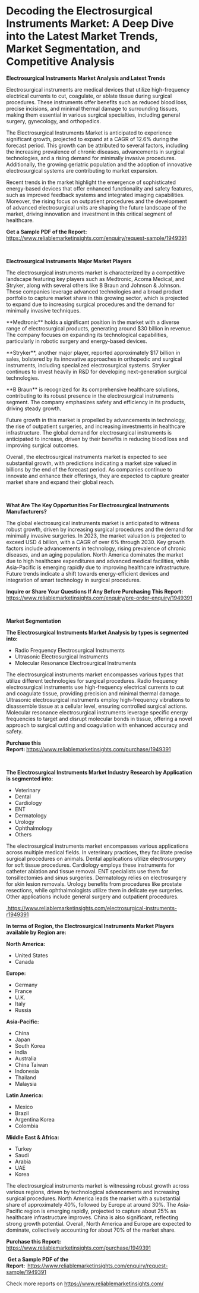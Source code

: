 <p><h1>Decoding the Electrosurgical Instruments Market: A Deep Dive into the Latest Market Trends, Market Segmentation, and Competitive Analysis</h1></p><p><strong>Electrosurgical Instruments Market Analysis and Latest Trends</strong></p>
<p><p>Electrosurgical instruments are medical devices that utilize high-frequency electrical currents to cut, coagulate, or ablate tissue during surgical procedures. These instruments offer benefits such as reduced blood loss, precise incisions, and minimal thermal damage to surrounding tissues, making them essential in various surgical specialties, including general surgery, gynecology, and orthopedics.</p><p>The Electrosurgical Instruments Market is anticipated to experience significant growth, projected to expand at a CAGR of 12.6% during the forecast period. This growth can be attributed to several factors, including the increasing prevalence of chronic diseases, advancements in surgical technologies, and a rising demand for minimally invasive procedures. Additionally, the growing geriatric population and the adoption of innovative electrosurgical systems are contributing to market expansion.</p><p>Recent trends in the market highlight the emergence of sophisticated energy-based devices that offer enhanced functionality and safety features, such as improved feedback systems and integrated imaging capabilities. Moreover, the rising focus on outpatient procedures and the development of advanced electrosurgical units are shaping the future landscape of the market, driving innovation and investment in this critical segment of healthcare.</p></p>
<p><strong>Get a Sample PDF of the Report:&nbsp;</strong> <a href="https://www.reliablemarketinsights.com/enquiry/request-sample/1949391?utm_campaign=1938&utm_medium=2&utm_source=Github&utm_content=ia&utm_term=04032025&utm_id=electrosurgical-instruments">https://www.reliablemarketinsights.com/enquiry/request-sample/1949391</a></p>
<p>&nbsp;</p>
<p><strong>Electrosurgical Instruments Major Market Players</strong></p>
<p><p>The electrosurgical instruments market is characterized by a competitive landscape featuring key players such as Medtronic, Acoma Medical, and Stryker, along with several others like B Braun and Johnson & Johnson. These companies leverage advanced technologies and a broad product portfolio to capture market share in this growing sector, which is projected to expand due to increasing surgical procedures and the demand for minimally invasive techniques.</p><p>**Medtronic** holds a significant position in the market with a diverse range of electrosurgical products, generating around $30 billion in revenue. The company focuses on expanding its technological capabilities, particularly in robotic surgery and energy-based devices.</p><p>**Stryker**, another major player, reported approximately $17 billion in sales, bolstered by its innovative approaches in orthopedic and surgical instruments, including specialized electrosurgical systems. Stryker continues to invest heavily in R&D for developing next-generation surgical technologies.</p><p>**B Braun** is recognized for its comprehensive healthcare solutions, contributing to its robust presence in the electrosurgical instruments segment. The company emphasizes safety and efficiency in its products, driving steady growth.</p><p>Future growth in this market is propelled by advancements in technology, the rise of outpatient surgeries, and increasing investments in healthcare infrastructure. The global demand for electrosurgical instruments is anticipated to increase, driven by their benefits in reducing blood loss and improving surgical outcomes. </p><p>Overall, the electrosurgical instruments market is expected to see substantial growth, with predictions indicating a market size valued in billions by the end of the forecast period. As companies continue to innovate and enhance their offerings, they are expected to capture greater market share and expand their global reach.</p></p>
<p>&nbsp;</p>
<p><strong>What Are The Key Opportunities For Electrosurgical Instruments Manufacturers?</strong></p>
<p><p>The global electrosurgical instruments market is anticipated to witness robust growth, driven by increasing surgical procedures and the demand for minimally invasive surgeries. In 2023, the market valuation is projected to exceed USD 4 billion, with a CAGR of over 6% through 2030. Key growth factors include advancements in technology, rising prevalence of chronic diseases, and an aging population. North America dominates the market due to high healthcare expenditures and advanced medical facilities, while Asia-Pacific is emerging rapidly due to improving healthcare infrastructure. Future trends indicate a shift towards energy-efficient devices and integration of smart technology in surgical procedures.</p></p>
<p><strong>Inquire or Share Your Questions If Any Before Purchasing This Report:</strong> <a href="https://www.reliablemarketinsights.com/enquiry/pre-order-enquiry/1949391?utm_campaign=1938&utm_medium=2&utm_source=Github&utm_content=ia&utm_term=04032025&utm_id=electrosurgical-instruments">https://www.reliablemarketinsights.com/enquiry/pre-order-enquiry/1949391</a></p>
<p>&nbsp;</p>
<p><strong>Market Segmentation</strong></p>
<p><strong>The Electrosurgical Instruments Market Analysis by types is segmented into:</strong></p>
<p><ul><li>Radio Frequency Electrosurgical Instruments</li><li>Ultrasonic Electrosurgical Instruments</li><li>Molecular Resonance Electrosurgical Instruments</li></ul></p>
<p><p>The electrosurgical instruments market encompasses various types that utilize different technologies for surgical procedures. Radio frequency electrosurgical instruments use high-frequency electrical currents to cut and coagulate tissue, providing precision and minimal thermal damage. Ultrasonic electrosurgical instruments employ high-frequency vibrations to disassemble tissue at a cellular level, ensuring controlled surgical actions. Molecular resonance electrosurgical instruments leverage specific energy frequencies to target and disrupt molecular bonds in tissue, offering a novel approach to surgical cutting and coagulation with enhanced accuracy and safety.</p></p>
<p><strong>Purchase this Report:&nbsp;</strong><a href="https://www.reliablemarketinsights.com/purchase/1949391?utm_campaign=1938&utm_medium=2&utm_source=Github&utm_content=ia&utm_term=04032025&utm_id=electrosurgical-instruments">https://www.reliablemarketinsights.com/purchase/1949391</a></p>
<p>&nbsp;</p>
<p><strong>The Electrosurgical Instruments Market Industry Research by Application is segmented into:</strong></p>
<p><ul><li>Veterinary</li><li>Dental</li><li>Cardiology</li><li>ENT</li><li>Dermatology</li><li>Urology</li><li>Ophthalmology</li><li>Others</li></ul></p>
<p><p>The electrosurgical instruments market encompasses various applications across multiple medical fields. In veterinary practices, they facilitate precise surgical procedures on animals. Dental applications utilize electrosurgery for soft tissue procedures. Cardiology employs these instruments for catheter ablation and tissue removal. ENT specialists use them for tonsillectomies and sinus surgeries. Dermatology relies on electrosurgery for skin lesion removals. Urology benefits from procedures like prostate resections, while ophthalmologists utilize them in delicate eye surgeries. Other applications include general surgery and outpatient procedures.</p></p>
<p><a href="https://www.reliablemarketinsights.com/electrosurgical-instruments-r1949391?utm_campaign=1938&utm_medium=2&utm_source=Github&utm_content=ia&utm_term=04032025&utm_id=electrosurgical-instruments">&nbsp;https://www.reliablemarketinsights.com/electrosurgical-instruments-r1949391</a></p>
<p><strong>In terms of Region, the Electrosurgical Instruments Market Players available by Region are:</strong></p>
<p>
    <p> <strong> North America: </strong>
        <ul>
            <li>United States</li>
            <li>Canada</li>
        </ul>
        </p> 
    <p> <strong> Europe: </strong>
        <ul>
            <li>Germany</li>
            <li>France</li>
            <li>U.K.</li>
            <li>Italy</li>
            <li>Russia</li>
        </ul>
        </p> 
    <p> <strong> Asia-Pacific: </strong>
        <ul>
            <li>China</li>
            <li>Japan</li>
            <li>South Korea</li>
            <li>India</li>
            <li>Australia</li>
            <li>China Taiwan</li>
            <li>Indonesia</li>
            <li>Thailand</li>
            <li>Malaysia</li>
        </ul>
        </p> 
    <p> <strong> Latin America: </strong>
        <ul>
            <li>Mexico</li>
            <li>Brazil</li>
            <li>Argentina Korea</li>
            <li>Colombia</li>
        </ul>
        </p> 
    <p> <strong> Middle East & Africa: </strong>
        <ul>
            <li>Turkey</li>
            <li>Saudi</li>
            <li>Arabia</li>
            <li>UAE</li>
            <li>Korea</li>
        </ul>
    </p>
    </p>
<p><p>The electrosurgical instruments market is witnessing robust growth across various regions, driven by technological advancements and increasing surgical procedures. North America leads the market with a substantial share of approximately 40%, followed by Europe at around 30%. The Asia-Pacific region is emerging rapidly, projected to capture about 25% as healthcare infrastructure improves. China is also significant, reflecting strong growth potential. Overall, North America and Europe are expected to dominate, collectively accounting for about 70% of the market share.</p></p>
<p><strong>Purchase this Report: </strong><a href="https://www.reliablemarketinsights.com/purchase/1949391?utm_campaign=1938&utm_medium=2&utm_source=Github&utm_content=ia&utm_term=04032025&utm_id=electrosurgical-instruments">https://www.reliablemarketinsights.com/purchase/1949391</a></p>
<p>&nbsp;<strong>Get a Sample PDF of the Report:&nbsp;&nbsp;</strong><a href="https://www.reliablemarketinsights.com/enquiry/request-sample/1949391?utm_campaign=1938&utm_medium=2&utm_source=Github&utm_content=ia&utm_term=04032025&utm_id=electrosurgical-instruments">https://www.reliablemarketinsights.com/enquiry/request-sample/1949391</a></p>
<p><strong></strong></p>
<p>Check more reports on <a href="https://www.reliablemarketinsights.com/?utm_campaign=1938&utm_medium=2&utm_source=Github&utm_content=ia&utm_term=04032025&utm_id=electrosurgical-instruments">https://www.reliablemarketinsights.com/</a></p>
